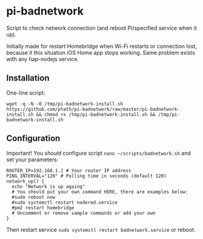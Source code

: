 # pi-badnetwork
Script to check network connection (and reboot Pi/specified service when it up).

Initially made for restart Homebridge when Wi-Fi restarts or connection lost, because it this situation iOS Home app stops working. Same problem exists with any hap-nodejs service.

## Installation
One-line script:

```
wget -q -N -O /tmp/pi-badnetwork-install.sh https://github.com/ptath/pi-badnetwork/raw/master/pi-badnetwork-install.sh && chmod +x /tmp/pi-badnetwork-install.sh && /tmp/pi-badnetwork-install.sh
```

## Configuration
Important! You *should* configure script `nano ~/scripts/badnetwork.sh` and set your parameters:
```
ROUTER_IP=192.168.1.1 # Your router IP address
PING_INTERVAL="120" # Polling time in seconds (default 120)
network_up() {
  echo "Network is up againg"
  # You should put your own command HERE, there are examples below:
  #sudo reboot now
  #sudo systemctl restart nodered.service
  #pm2 restart homebridge
  # Uncomment or remove sample commands or add your own
}
```
Then restart service `sudo systemctl restart badnetwork.service` or reboot.
